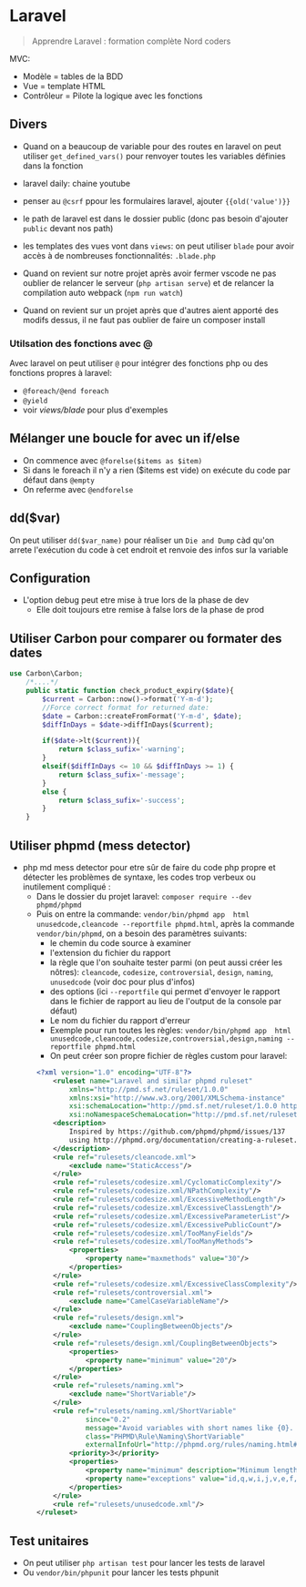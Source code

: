 # Laravel
> Apprendre Laravel : formation complète Nord coders

MVC:
- Modèle = tables de la BDD
- Vue = template HTML
- Contrôleur = Pilote la logique avec les fonctions

## Divers
- Quand on a beaucoup de variable pour des routes en laravel on peut utiliser ``get_defined_vars()`` pour renvoyer toutes les variables définies dans la fonction

- laravel daily: chaine youtube

- penser au ``@csrf`` ppour les formulaires laravel, ajouter ``{{old('value')}}``

- le path de laravel est dans le dossier public (donc pas besoin d'ajouter ``public`` devant nos path)

- les templates des vues vont dans ``views``: on peut utiliser ``blade`` pour avoir accès à de nombreuses fonctionnalités: ``.blade.php``

- Quand on revient sur notre projet après avoir fermer vscode ne pas oublier de relancer le serveur (``php artisan serve``) et de relancer la compilation auto webpack (``npm run watch``)

- Quand on revient sur un projet après que d'autres aient apporté des modifs dessus, il ne faut pas oublier de faire un composer install

### Utilsation des fonctions avec @
Avec laravel on peut utiliser ``@`` pour intégrer des fonctions php ou des fonctions propres à laravel:
- ``@foreach/@end foreach``
- ``@yield``
- voir *views/blade* pour plus d'exemples

## Mélanger une boucle for avec un if/else
- On commence avec ``@forelse($items as $item)``
- Si dans le foreach il n'y a rien ($items est vide) on exécute du code par défaut dans ``@empty``
- On referme avec ``@endforelse``

## dd($var)
On peut utiliser ``dd($var_name)`` pour réaliser un ``Die and Dump`` càd qu'on arrete l'exécution du code à cet endroit et renvoie des infos sur la variable

## Configuration
+ L'option debug peut etre mise à true lors de la phase de dev
    - Elle doit toujours etre remise à false lors de la phase de prod

## Utiliser Carbon pour comparer ou formater des dates
```php
use Carbon\Carbon;
    /*....*/
    public static function check_product_expiry($date){
        $current = Carbon::now()->format('Y-m-d');
        //Force correct format for returned date:
        $date = Carbon::createFromFormat('Y-m-d', $date);
        $diffInDays = $date->diffInDays($current);

        if($date->lt($current)){
            return $class_sufix='-warning';
        }
        elseif($diffInDays <= 10 && $diffInDays >= 1) {
            return $class_sufix='-message';
        }
        else {
            return $class_sufix='-success';
        }  
    }
```

## Utiliser phpmd (mess detector)
- php md mess detector pour etre sûr de faire du code php propre et détecter les problèmes de syntaxe, les codes trop verbeux ou inutilement compliqué :
    - Dans le dossier du projet laravel: ``composer require --dev phpmd/phpmd``
    - Puis on entre la commande: ``vendor/bin/phpmd app  html unusedcode,cleancode --reportfile phpmd.html``, après la commande ``vendor/bin/phpmd``, on a besoin des paramètres suivants:
        - le chemin du code source à examiner
        - l'extension du fichier du rapport
        - la règle que l'on souhaite tester parmi (on peut aussi créer les nôtres): ``cleancode``, ``codesize``, ``controversial``, ``design``, ``naming``, ``unusedcode`` (voir doc pour plus d'infos)
        - des options (ici ``--reportfile`` qui permet d'envoyer le rapport dans le fichier de rapport au lieu de l'output de la console par défaut)
        - Le nom du fichier du rapport d'erreur
        - Exemple pour run toutes les règles: ``vendor/bin/phpmd app  html unusedcode,cleancode,codesize,controversial,design,naming --reportfile phpmd.html``
        - On peut créer son propre fichier de règles custom pour laravel:
        ```xml
        <?xml version="1.0" encoding="UTF-8"?>
            <ruleset name="Laravel and similar phpmd ruleset"
                xmlns="http://pmd.sf.net/ruleset/1.0.0"
                xmlns:xsi="http://www.w3.org/2001/XMLSchema-instance"
                xsi:schemaLocation="http://pmd.sf.net/ruleset/1.0.0 http://pmd.sf.net/ruleset_xml_schema.xsd"
                xsi:noNamespaceSchemaLocation="http://pmd.sf.net/ruleset_xml_schema.xsd">
            <description>
                Inspired by https://github.com/phpmd/phpmd/issues/137
                using http://phpmd.org/documentation/creating-a-ruleset.html
            </description>
            <rule ref="rulesets/cleancode.xml">
                <exclude name="StaticAccess"/>
            </rule>
            <rule ref="rulesets/codesize.xml/CyclomaticComplexity"/>
            <rule ref="rulesets/codesize.xml/NPathComplexity"/>
            <rule ref="rulesets/codesize.xml/ExcessiveMethodLength"/>
            <rule ref="rulesets/codesize.xml/ExcessiveClassLength"/>
            <rule ref="rulesets/codesize.xml/ExcessiveParameterList"/>
            <rule ref="rulesets/codesize.xml/ExcessivePublicCount"/>
            <rule ref="rulesets/codesize.xml/TooManyFields"/>
            <rule ref="rulesets/codesize.xml/TooManyMethods">
                <properties>
                    <property name="maxmethods" value="30"/>
                </properties>
            </rule>
            <rule ref="rulesets/codesize.xml/ExcessiveClassComplexity"/>
            <rule ref="rulesets/controversial.xml">
                <exclude name="CamelCaseVariableName"/>
            </rule>
            <rule ref="rulesets/design.xml">
                <exclude name="CouplingBetweenObjects"/>
            </rule>
            <rule ref="rulesets/design.xml/CouplingBetweenObjects">
                <properties>
                    <property name="minimum" value="20"/>
                </properties>
            </rule>
            <rule ref="rulesets/naming.xml">
                <exclude name="ShortVariable"/>
            </rule>
            <rule ref="rulesets/naming.xml/ShortVariable"
                    since="0.2"
                    message="Avoid variables with short names like {0}. Configured minimum length is {1}."
                    class="PHPMD\Rule\Naming\ShortVariable"
                    externalInfoUrl="http://phpmd.org/rules/naming.html#shortvariable">
                <priority>3</priority>
                <properties>
                    <property name="minimum" description="Minimum length for a variable, property or parameter name" value="3"/>
                    <property name="exceptions" value="id,q,w,i,j,v,e,f,fp" />
                </properties>
            </rule>
            <rule ref="rulesets/unusedcode.xml"/>
        </ruleset>
        ```

## Test unitaires
- On peut utiliser ``php artisan test`` pour lancer les tests de laravel
- Ou ``vendor/bin/phpunit`` pour lancer les tests phpunit
